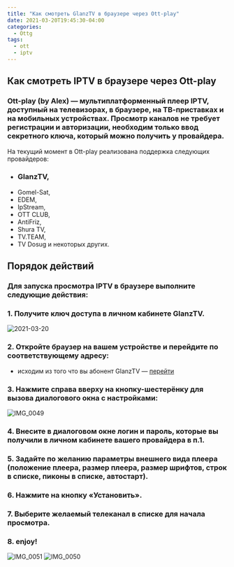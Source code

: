 ```yaml
---
title: "Как смотреть GlanzTV в браузере через Ott-play"
date: 2021-03-20T19:45:30-04:00
categories:
  - Ottg
tags:
  - ott
  - iptv
---
```


## Как смотреть IPTV в браузере через Ott-play

### Ott-play (by Alex) — мультиплатформенный плеер IPTV, доступный на телевизорах, в браузере, на ТВ-приставках и на мобильных устройствах. Просмотр каналов не требует регистрации и авторизации, необходим только ввод секретного ключа, который можно получить у провайдера.

На текущий момент в Ott-play реализована поддержка следующих провайдеров:
- ### GlanzTV,
- Gomel-Sat,
- EDEM,
- IpStream,
- OTT CLUB,
- AntiFriz,
- Shura TV,
- TV.TЕAМ,
- TV Dosug
и некоторых других.

## Порядок действий

### Для запуска просмотра IPTV в браузере выполните следующие действия:
### 1. Получите ключ доступа в личном кабинете GlanzTV.
![2021-03-20](https://user-images.githubusercontent.com/24189833/111882856-2143a080-89b8-11eb-8b81-c36700cbce39.png)
### 2. Откройте браузер на вашем устройстве и перейдите по соответствующему адресу: 
* исходим из того что вы абонент GlanzTV — [перейти](http://ott-play.com/ottg/)
### 3. Нажмите справа вверху на кнопку-шестерёнку для вызова диалогового окна с настройками: 
![IMG_0049](https://user-images.githubusercontent.com/24189833/111883615-bfd20080-89bc-11eb-8a22-cd9e5d93f0c7.PNG)
### 4. Внесите в диалоговом окне логин и пароль, которые вы получили в личном кабинете вашего провайдера в п.1.
### 5. Задайте по желанию параметры внешнего вида плеера (положение плеера, размер плеера, размер шрифтов, строк в списке, пиконы в списке, автостарт).
### 6. Нажмите на кнопку «Установить».
### 7. Выберите желаемый телеканал в списке для начала просмотра.
### 8. enjoy!
![IMG_0051](https://user-images.githubusercontent.com/24189833/111883966-c82b3b00-89be-11eb-9df3-9154b5ee7d67.PNG)
![IMG_0050](https://user-images.githubusercontent.com/24189833/111883994-f3ae2580-89be-11eb-862c-2361e611e4ab.PNG)

